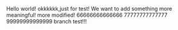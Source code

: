 Hello world!
okkkkkk,just for test!
We want to add something more meaningful!
more modified!
66666666666666
77777777777777
99999999999999
branch test!!!
